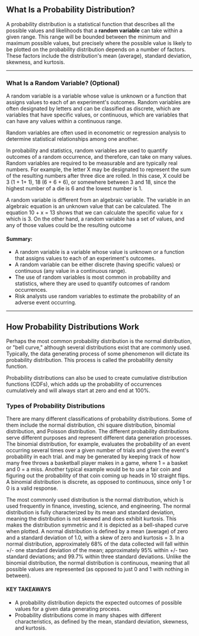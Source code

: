 ## What Is a Probability Distribution?
A probability distribution is a statistical function that describes all the possible values and likelihoods that a **random variable** can take within a given range. This range will be bounded between the minimum and maximum possible values, but precisely where the possible value is likely to be plotted on the probability distribution depends on a number of factors. These factors include the distribution's mean (average), standard deviation, skewness, and kurtosis.
 
 <hr/>
 
### What Is a Random Variable? (Optional)

A random variable is a variable whose value is unknown or a function that assigns values to each of an experiment's outcomes. Random variables are often designated by letters and can be classified as discrete, which are variables that have specific values, or continuous, which are variables that can have any values within a continuous range.

Random variables are often used in econometric or regression analysis to determine statistical relationships among one another.

In probability and statistics, random variables are used to quantify outcomes of a random occurrence, and therefore, can take on many values. Random variables are required to be measurable and are typically real numbers. For example, the letter X may be designated to represent the sum of the resulting numbers after three dice are rolled. In this case, X could be 3 (1 + 1+ 1), 18 (6 + 6 + 6), or somewhere between 3 and 18, since the highest number of a die is 6 and the lowest number is 1.

A random variable is different from an algebraic variable. The variable in an algebraic equation is an unknown value that can be calculated. The equation 10 + x = 13 shows that we can calculate the specific value for x which is 3. On the other hand, a random variable has a set of values, and any of those values could be the resulting outcome

#### Summary:
- A random variable is a variable whose value is unknown or a function that assigns values to each of an experiment's outcomes.
- A random variable can be either discrete (having specific values) or continuous (any value in a continuous range).
- The use of random variables is most common in probability and statistics, where they are used to quantify outcomes of random occurrences.
- Risk analysts use random variables to estimate the probability of an adverse event occurring.

<hr/>

## How Probability Distributions Work
Perhaps the most common probability distribution is the normal distribution, or "bell curve," although several distributions exist that are commonly used. Typically, the data generating process of some phenomenon will dictate its probability distribution. This process is called the probability density function.

Probability distributions can also be used to create cumulative distribution functions (CDFs), which adds up the probability of occurrences cumulatively and will always start at zero and end at 100%.

### Types of Probability Distributions

There are many different classifications of probability distributions. Some of them include the normal distribution, chi square distribution, binomial distribution, and Poisson distribution. The different probability distributions serve different purposes and represent different data generation processes. The binomial distribution, for example, evaluates the probability of an event occurring several times over a given number of trials and given the event's probability in each trial. and may be generated by keeping track of how many free throws a basketball player makes in a game, where 1 = a basket and 0 = a miss. Another typical example would be to use a fair coin and figuring out the probability of that coin coming up heads in 10 straight flips. A binomial distribution is discrete, as opposed to continuous, since only 1 or 0 is a valid response.

The most commonly used distribution is the normal distribution, which is used frequently in finance, investing, science, and engineering. The normal distribution is fully characterized by its mean and standard deviation, meaning the distribution is not skewed and does exhibit kurtosis. This makes the distribution symmetric and it is depicted as a bell-shaped curve when plotted. A normal distribution is defined by a mean (average) of zero and a standard deviation of 1.0, with a skew of zero and kurtosis = 3. In a normal distribution, approximately 68% of the data collected will fall within +/- one standard deviation of the mean; approximately 95% within +/- two standard deviations; and 99.7% within three standard deviations. Unlike the binomial distribution, the normal distribution is continuous, meaning that all possible values are represented (as opposed to just 0 and 1 with nothing in between).

#### KEY TAKEAWAYS
- A probability distribution depicts the expected outcomes of possible values for a given data generating process.
- Probability distributions come in many shapes with different characteristics, as defined by the mean, standard deviation, skewness, and kurtosis.
